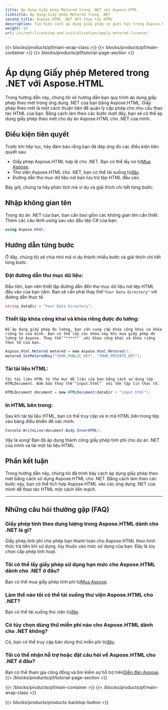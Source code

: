 ```yaml
---
title: Áp dụng Giấy phép Metered trong .NET với Aspose.HTML
linktitle: Áp dụng Giấy phép Metered trong .NET
second_title: Aspose.HTML .NET API thao tác HTML
description: Tìm hiểu cách áp dụng giấy phép có giới hạn trong Aspose.HTML cho .NET. Quản lý nhu cầu thao tác HTML của bạn một cách hiệu quả. Bắt đầu ngay!
weight: 10
url: /vi/net/licensing-and-initialization/apply-metered-license/
---
```


{{< blocks/products/pf/main-wrap-class >}}
{{< blocks/products/pf/main-container >}}
{{< blocks/products/pf/tutorial-page-section >}}

# Áp dụng Giấy phép Metered trong .NET với Aspose.HTML

Trong hướng dẫn này, chúng tôi sẽ hướng dẫn bạn quy trình áp dụng giấy phép theo mét trong ứng dụng .NET của bạn bằng Aspose.HTML. Giấy phép theo mét là một cách thuận tiện để quản lý cấp phép cho nhu cầu thao tác HTML của bạn. Bằng cách làm theo các bước dưới đây, bạn sẽ có thể áp dụng giấy phép theo mét cho dự án Aspose.HTML cho .NET của mình.

## Điều kiện tiên quyết

Trước khi tiếp tục, hãy đảm bảo rằng bạn đã đáp ứng đủ các điều kiện tiên quyết sau:

-  Giấy phép Aspose.HTML hợp lệ cho .NET. Bạn có thể lấy nó từ[Mua Aspose](https://purchase.aspose.com/buy).
-  Thư viện Aspose.HTML cho .NET, bạn có thể tải xuống từ[đây](https://releases.aspose.com/html/net/).
- Đường dẫn thư mục dữ liệu nơi bạn lưu trữ tệp HTML đầu vào.

Bây giờ, chúng ta hãy phân tích mã ví dụ và giải thích chi tiết từng bước:

## Nhập không gian tên

Trong dự án .NET của bạn, bạn cần bao gồm các không gian tên cần thiết. Thêm các câu lệnh using sau vào đầu tệp C# của bạn:

```csharp
using Aspose.Html;
```

## Hướng dẫn từng bước

Ở đây, chúng tôi sẽ chia nhỏ mã ví dụ thành nhiều bước và giải thích chi tiết từng bước.

### Đặt đường dẫn thư mục dữ liệu:

   Đầu tiên, bạn nên thiết lập đường dẫn đến thư mục dữ liệu nơi tệp HTML đầu vào của bạn nằm. Bạn sẽ cần phải thay thế`"Your Data Directory"` với đường dẫn thực tế.

   ```csharp
   string dataDir = "Your Data Directory";
   ```

### Thiết lập khóa công khai và khóa riêng được đo lường:

    Để áp dụng giấy phép đo lường, bạn cần cung cấp khóa công khai và khóa riêng tư của mình. Bạn có thể lấy các khóa này khi mua giấy phép đo lường từ Aspose. Thay thế`"*****"` với khóa công khai và khóa riêng thực tế của bạn.

   ```csharp
   Aspose.Html.Metered metered = new Aspose.Html.Metered();
   metered.SetMeteredKey("YOUR_PUBLIC_KEY", "YOUR_PRIVATE_KEY");
   ```

### Tải tài liệu HTML:

    Tải tài liệu HTML từ thư mục dữ liệu của bạn bằng cách sử dụng lớp HTMLDocument. Đảm bảo thay thế`"input.html"` với tên tập tin thực tế.

   ```csharp
   HTMLDocument document = new HTMLDocument(dataDir + "input.html");
   ```

### In HTML bên trong:

   Sau khi tải tài liệu HTML, bạn có thể truy cập và in mã HTML bên trong tệp vào bảng điều khiển để xác minh.

   ```csharp
   Console.WriteLine(document.Body.InnerHTML);
   ```

Vậy là xong! Bạn đã áp dụng thành công giấy phép tính phí cho dự án .NET của mình và tải một tài liệu HTML.

## Phần kết luận

Trong hướng dẫn này, chúng tôi đã trình bày cách áp dụng giấy phép theo mét bằng cách sử dụng Aspose.HTML cho .NET. Bằng cách làm theo các bước này, bạn có thể tích hợp Aspose.HTML vào các ứng dụng .NET của mình để thao tác HTML một cách liền mạch.

---

## Những câu hỏi thường gặp (FAQ)

### Giấy phép tính theo dung lượng trong Aspose.HTML dành cho .NET là gì?
Giấy phép tính phí cho phép bạn thanh toán cho Aspose.HTML theo hình thức trả tiền khi sử dụng, tùy thuộc vào mức sử dụng của bạn. Đây là tùy chọn cấp phép linh hoạt.

### Tôi có thể lấy giấy phép sử dụng hạn mức cho Aspose.HTML dành cho .NET ở đâu?
 Bạn có thể mua giấy phép tính phí từ[Mua Aspose](https://purchase.aspose.com/buy).

### Làm thế nào tôi có thể tải xuống thư viện Aspose.HTML cho .NET?
 Bạn có thể tải xuống thư viện từ[đây](https://releases.aspose.com/html/net/).

### Có tùy chọn dùng thử miễn phí nào cho Aspose.HTML dành cho .NET không?
 Có, bạn có thể truy cập bản dùng thử miễn phí từ[đây](https://releases.aspose.com/).

### Tôi có thể nhận hỗ trợ hoặc đặt câu hỏi về Aspose.HTML cho .NET ở đâu?
 Bạn có thể tham gia cộng đồng và tìm kiếm sự hỗ trợ trên[Diễn đàn Aspose](https://forum.aspose.com/).
{{< /blocks/products/pf/tutorial-page-section >}}

{{< /blocks/products/pf/main-container >}}
{{< /blocks/products/pf/main-wrap-class >}}

{{< blocks/products/products-backtop-button >}}
